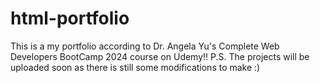 # html-portfolio
This is a my portfolio according to Dr. Angela Yu's Complete Web Developers BootCamp 2024 course on Udemy!!
P.S. The projects will be uploaded soon as there is still some modifications to make :)
